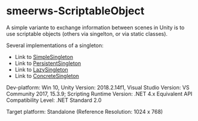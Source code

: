 # smeerws-ScriptableObject

A simple variante to exchange information between scenes in Unity is to use scriptable objects (others via singelton, or via static classes).

Several implementations of a singleton: 
+ Link to [SimpleSingleton](https://github.com/HS-Teaching/smeerws-SimpleSingleton)
+ Link to [PersistentSingleton](https://github.com/HS-Teaching/smeerws-PersistentSingleton)
+ Link to [LazySingleton](https://github.com/HS-Teaching/smeerws-LazySingleton)
+ Link to [ConcreteSingleton](https://github.com/HS-Teaching/smeerws-ConcreteSingleton)

Dev-platform: Win 10, Unity Version: 2018.2.14f1, Visual Studio Version: VS Community 2017, 15.3.9;
Scripting Runtime Version: .NET 4.x Equivalent
API Compatibility Level: .NET Standard 2.0

Target platform: Standalone (Reference Resolution: 1024 x 768)
